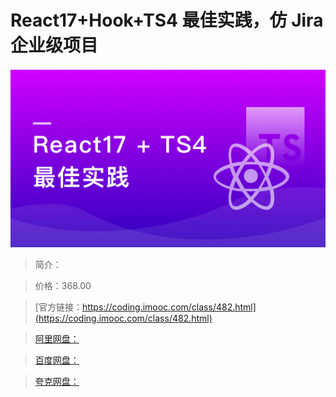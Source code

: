 # React17+Hook+TS4 最佳实践，仿 Jira 企业级项目

![img](../../assets/5ffd1b25092ab63605400306.png)

> 简介：

> 价格：368.00

> [官方链接：https://coding.imooc.com/class/482.html](https://coding.imooc.com/class/482.html)

> [阿里网盘：]()

> [百度网盘：]()

> [夸克网盘：]()
